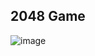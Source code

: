## 2048 Game
![image](https://github.com/user-attachments/assets/435d1af2-adee-4570-b2c1-dd2f74b46ace)

